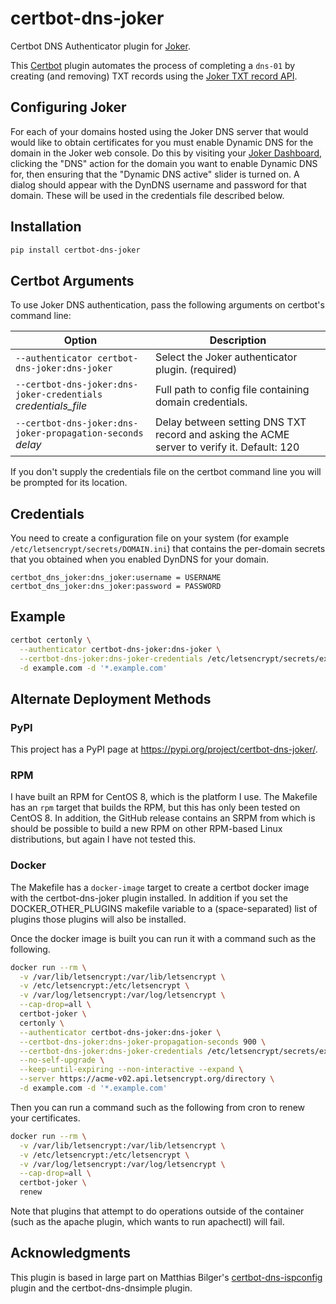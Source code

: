 <!-- -*- mode:gfm -*- github-flavored markdown -->

# certbot-dns-joker

Certbot DNS Authenticator plugin for [Joker](https://joker.com/).

This [Certbot](https://certbot.eff.org/docs/index.html) plugin automates the
process of completing a `dns-01` by creating (and removing) TXT records using
the [Joker TXT record
API](https://joker.com/faq/content/6/496/en/let_s-encrypt-support.html).

## Configuring Joker

For each of your domains hosted using the Joker DNS server that would would
like to obtain certificates for you must enable Dynamic DNS for the domain in
the Joker web console.  Do this by visiting your [Joker
Dashboard](https://joker.com/user/dashboard), clicking the "DNS" action for
the domain you want to enable Dynamic DNS for, then ensuring that the "Dynamic
DNS active" slider is turned on.  A dialog should appear with the DynDNS
username and password for that domain.  These will be used in the credentials
file described below.

## Installation

``` bash
pip install certbot-dns-joker
```

## Certbot Arguments

To use Joker DNS authentication, pass the following arguments on certbot's command line:

| Option | Description |
| --- | --- |
| `--authenticator certbot-dns-joker:dns-joker` | Select the Joker authenticator plugin. (required) |
| `--certbot-dns-joker:dns-joker-credentials` _credentials_file_ | Full path to config file containing domain credentials. |
| `--certbot-dns-joker:dns-joker-propagation-seconds` _delay_ | Delay between setting DNS TXT record and asking the ACME server to verify it. Default: 120 |

If you don't supply the credentials file on the certbot command line you will
be prompted for its location.

## Credentials

You need to create a configuration file on your system (for example
`/etc/letsencrypt/secrets/DOMAIN.ini`) that contains the per-domain secrets
that you obtained when you enabled DynDNS for your domain.

``` plain
certbot_dns_joker:dns_joker:username = USERNAME
certbot_dns_joker:dns_joker:password = PASSWORD
```

## Example

``` bash
certbot certonly \
  --authenticator certbot-dns-joker:dns-joker \
  --certbot-dns-joker:dns-joker-credentials /etc/letsencrypt/secrets/example.com.ini \
  -d example.com -d '*.example.com'
```

## Alternate Deployment Methods

### PyPI

This project has a PyPI page at <https://pypi.org/project/certbot-dns-joker/>.

### RPM

I have built an RPM for CentOS 8, which is the platform I use.  The Makefile
has an `rpm` target that builds the RPM, but this has only been tested on
CentOS 8.  In addition, the GitHub release contains an SRPM from which is
should be possible to build a new RPM on other RPM-based Linux distributions,
but again I have not tested this.

### Docker

The Makefile has a `docker-image` target to create a certbot docker image with
the certbot-dns-joker plugin installed.  In addition if you set the
DOCKER_OTHER_PLUGINS makefile variable to a (space-separated) list of plugins
those plugins will also be installed.

Once the docker image is built you can run it with a command such as the
following.

``` bash
docker run --rm \
  -v /var/lib/letsencrypt:/var/lib/letsencrypt \
  -v /etc/letsencrypt:/etc/letsencrypt \
  -v /var/log/letsencrypt:/var/log/letsencrypt \
  --cap-drop=all \
  certbot-joker \
  certonly \
  --authenticator certbot-dns-joker:dns-joker \
  --certbot-dns-joker:dns-joker-propagation-seconds 900 \
  --certbot-dns-joker:dns-joker-credentials /etc/letsencrypt/secrets/example.com.ini \
  --no-self-upgrade \
  --keep-until-expiring --non-interactive --expand \
  --server https://acme-v02.api.letsencrypt.org/directory \
  -d example.com -d '*.example.com'
```

Then you can run a command such as the following from cron to renew your
certificates.

``` bash
docker run --rm \
  -v /var/lib/letsencrypt:/var/lib/letsencrypt \
  -v /etc/letsencrypt:/etc/letsencrypt \
  -v /var/log/letsencrypt:/var/log/letsencrypt \
  --cap-drop=all \
  certbot-joker \
  renew
```

Note that plugins that attempt to do operations outside of the container (such
as the apache plugin, which wants to run apachectl) will fail.

## Acknowledgments

This plugin is based in large part on Matthias Bilger's
[certbot-dns-ispconfig](https://github.com/m42e/certbot-dns-ispconfig) plugin
and the certbot-dns-dnsimple plugin.
